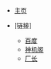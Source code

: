- [主页](/)

- [链接]

  * [百度](https://www.baidu.com)
  * [神机阁](https://www.shenjige.cn/)
  * [厂长](https://www.czzy88.com)

